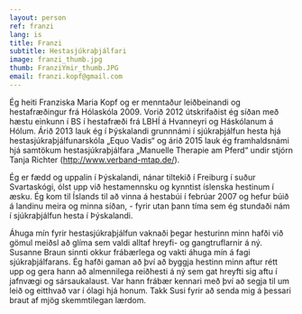 ```yaml
---
layout: person
ref: franzi
lang: is
title: Franzi
subtitle: Hestasjúkraþjálfari
image: franzi_thumb.jpg
thumb: FranziYmir_thumb.JPG
email: franzi.kopf@gmail.com
---
```


Ég heiti Franziska Maria Kopf og er menntaður leiðbeinandi og hestafræðingur frá Hólaskóla 2009. Vorið 2012 útskrifaðist ég síðan með hæstu einkunn í BS í hestafræði frá LBHÍ á Hvanneyri og Háskólanum á Hólum. 
Árið 2013 lauk ég í Þýskalandi grunnnámi í sjúkraþjálfun hesta hjá hestasjúkraþjálfunarskóla „Equo Vadis“ og árið 2015 lauk ég framhaldsnámi hjá samtökum hestasjúkraþjálfara „Manuelle Therapie am Pferd“ undir stjórn Tanja Richter (http://www.verband-mtap.de/).

Ég er fædd og uppalin í Þýskalandi, nánar tiltekið í Freiburg í suður Svartaskógi, ólst upp við hestamennsku og kynntist íslenska hestinum í æsku. Ég kom til Íslands til að vinna á hestabúi í febrúar 2007 og hefur búið á landinu meira og minna síðan, - fyrir utan þann tíma sem ég stundaði nám í sjúkraþjálfun hesta í Þýskalandi.

Áhuga mín fyrir hestasjúkraþjálfun vaknaði þegar hesturinn minn hafði við gömul meiðsl að glíma sem valdi alltaf hreyfi- og gangtruflarnir á ný. Susanne Braun sinnti okkur frábærlega og vakti áhuga mín á fagi sjúkraþjálfarans. Ég hafði gaman að því að byggja hestinn minn aftur rétt upp og gera hann að almennilega reiðhesti á ný sem gat hreyfti sig aftu í jafnvægi og sársaukalaust. Var hann frábær kennari með því að segja til um leið og eitthvað var í ólagi hjá honum. Takk Susi fyrir að senda mig á þessari braut af mjög skemmtilegan lærdom.

